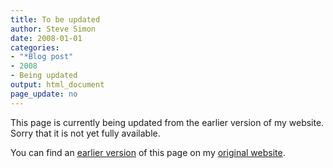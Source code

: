 ```yaml
---
title: To be updated
author: Steve Simon
date: 2008-01-01
categories:
- "*Blog post"
- 2008
- Being updated
output: html_document
page_update: no
---
```


This page is currently being updated from the earlier version of my website. Sorry that it is not yet fully available.

<!---More--->


You can find an [earlier version][sim1] of this page on my [original website][sim2].

[sim1]: http://www.pmean.com/08/ResearchIntegrity.html
[sim2]: http://www.pmean.com/original_site.html
